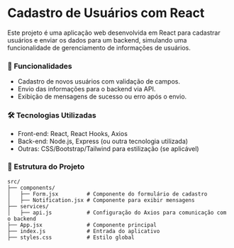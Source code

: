 # Cadastro de Usuários com React

Este projeto é uma aplicação web desenvolvida em React para cadastrar usuários e enviar os dados para um backend, simulando uma funcionalidade de gerenciamento de informações de usuários.

### 🚀 Funcionalidades
- Cadastro de novos usuários com validação de campos.
- Envio das informações para o backend via API.
- Exibição de mensagens de sucesso ou erro após o envio.

### 🛠️ Tecnologias Utilizadas
- Front-end: React, React Hooks, Axios
- Back-end: Node.js, Express (ou outra tecnologia utilizada)
- Outras: CSS/Bootstrap/Tailwind para estilização (se aplicável)

### 📂 Estrutura do Projeto

``` plaintext
src/
├── components/
│   ├── Form.jsx         # Componente do formulário de cadastro
│   ├── Notification.jsx # Componente para exibir mensagens
├── services/
│   ├── api.js           # Configuração do Axios para comunicação com o backend
├── App.jsx              # Componente principal
├── index.js             # Entrada do aplicativo
├── styles.css           # Estilo global

```
